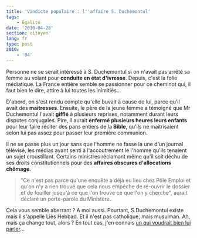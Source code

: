 ```yaml
---
title: 'Vindicte populaire : l''affaire S. Duchemontul'
tags:
    - Égalité
date: '2010-04-28'
section: citoyen
lang: fr
type: post
2010:
    - '04'
---
```


Personne ne se serait intéressé à S. Duchemontul si on n'avait pas arrêté sa femme au volant pour **conduite en état d'ivresse**. Depuis, c'est la folie médiatique. La France entière semble se passionner pour ce cheminot qui, il faut bien le dire, attire à lui toutes les inimitiés…

<!-- more -->

D'abord, on s'est rendu compte qu'elle buvait à cause de lui, parce qu'il avait des **maitresses**. Ensuite, le père de la jeune femme a témoigné que Mr Duchemontul l'avait **gifflé** à plusieurs reprises, notamment durant leurs disputes conjugales. Pire, il aurait **enfermé plusieurs heures leurs enfants** pour leur faire réciter des pans entiers de la **Bible**, qu'ils ne maitrisaient selon lui pas assez pour passer leur première communion.

Il ne se passe plus un jour sans que l'homme ne fasse la une d'un journal télévisé, les médias ayant senti à l'accoutrement le l'homme qu'ils tenaient un sujet croustillant. Certains ministres réclamant même qu'il soit déchu de ses droits constitutionnels pour des **affaires obscures d'allocations chômage**.

> "Ce n'est pas parce qu'une enquête a déjà eu lieu chez Pôle Emploi et qu'on n'y a rien trouvé que cela nous empêche de ré-ouvrir le dossier et de fouiller jusqu'à ce que l'on trouve ce que l'on y cherche", aurait déclaré un porte-parole du Ministère.

Cela vous semble aberrant&nbsp;? A moi aussi. Pourtant, S.Duchemontul existe mais il s'appelle Liès Hebbad. Et il n'est pas catholique, mais musulman. Ah, mais ça change tout, alors&nbsp;? En tout cas, j'en connais [un qui voudrait bien lui parler](http://cestlagene.com/2010/04/27/petite-explication-entre-quatre-yeux/)…
